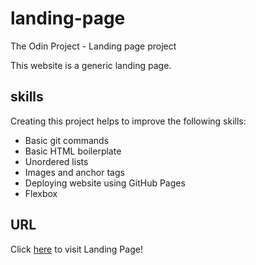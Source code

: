# landing-page
The Odin Project - Landing page project

This website is a generic landing page.

## skills
Creating this project helps to improve the following skills:
- Basic git commands
- Basic HTML boilerplate
- Unordered lists
- Images and anchor tags
- Deploying website using GitHub Pages
- Flexbox

## URL
Click [here](https://djfor5.github.io/landing-page/) to visit Landing Page!